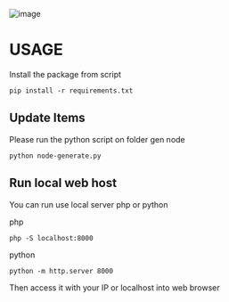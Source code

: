 ![image](https://github.com/user-attachments/assets/37d7d761-c1f3-40f5-9ecd-d79457ee8a6e)

# USAGE 

Install the package from script 

```
pip install -r requirements.txt
```

## Update Items 

Please run the python script on folder gen node 

```
python node-generate.py 
```

## Run local web host 

You can run use local server php or python 

php 
```
php -S localhost:8000
```

python 
```
python -m http.server 8000
```

Then access it with your IP or localhost into web browser 